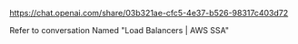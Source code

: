 https://chat.openai.com/share/03b321ae-cfc5-4e37-b526-98317c403d72

Refer to conversation Named "Load Balancers | AWS SSA"

